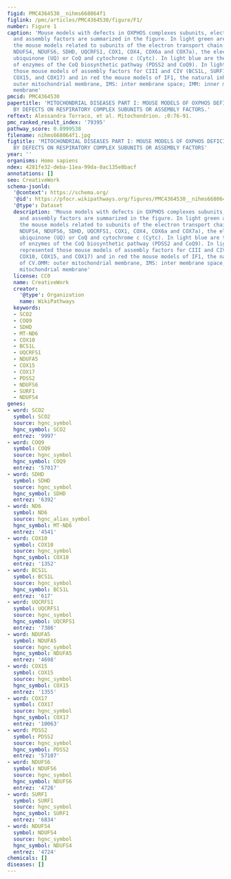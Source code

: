 ```yaml
---
figid: PMC4364530__nihms668064f1
figlink: /pmc/articles/PMC4364530/figure/F1/
number: Figure 1
caption: 'Mouse models with defects in OXPHOS complexes subunits, electron carriers
  and assembly factors are summarized in the figure. In light green are represented
  the mouse models related to subunits of the electron transport chain (ND6, NDUFA5,
  NDUFS4, NDUFS6, SDHD, UQCRFS1, COX1, COX4, COX6a and COX7a), the electron carriers
  ubiquinone (UQ) or CoQ and cytochrome c (Cytc). In light blue are the mouse models
  of enzymes of the CoQ biosynthetic pathway (PDSS2 and CoQ9). In light pink are represented
  those mouse models of assembly factors for CIII and CIV (BCS1L, SURF1,SCO2, COX10,
  COX15, and COX17) and in red the mouse models of IF1, the natural inhibitor of CV.OMM:
  outer mitochondrial membrane, IMS: inter membrane space; IMM: inner mitochondrial
  membrane'
pmcid: PMC4364530
papertitle: 'MITOCHONDRIAL DISEASES PART I: MOUSE MODELS OF OXPHOS DEFICIENCIES CAUSED
  BY DEFECTS ON RESPIRATORY COMPLEX SUBUNITS OR ASSEMBLY FACTORS.'
reftext: Alessandra Torraco, et al. Mitochondrion. ;0:76-91.
pmc_ranked_result_index: '79395'
pathway_score: 0.8999538
filename: nihms668064f1.jpg
figtitle: 'MITOCHONDRIAL DISEASES PART I: MOUSE MODELS OF OXPHOS DEFICIENCIES CAUSED
  BY DEFECTS ON RESPIRATORY COMPLEX SUBUNITS OR ASSEMBLY FACTORS'
year: ''
organisms: Homo sapiens
ndex: 4281fe32-deba-11ea-99da-0ac135e8bacf
annotations: []
seo: CreativeWork
schema-jsonld:
  '@context': https://schema.org/
  '@id': https://pfocr.wikipathways.org/figures/PMC4364530__nihms668064f1.html
  '@type': Dataset
  description: 'Mouse models with defects in OXPHOS complexes subunits, electron carriers
    and assembly factors are summarized in the figure. In light green are represented
    the mouse models related to subunits of the electron transport chain (ND6, NDUFA5,
    NDUFS4, NDUFS6, SDHD, UQCRFS1, COX1, COX4, COX6a and COX7a), the electron carriers
    ubiquinone (UQ) or CoQ and cytochrome c (Cytc). In light blue are the mouse models
    of enzymes of the CoQ biosynthetic pathway (PDSS2 and CoQ9). In light pink are
    represented those mouse models of assembly factors for CIII and CIV (BCS1L, SURF1,SCO2,
    COX10, COX15, and COX17) and in red the mouse models of IF1, the natural inhibitor
    of CV.OMM: outer mitochondrial membrane, IMS: inter membrane space; IMM: inner
    mitochondrial membrane'
  license: CC0
  name: CreativeWork
  creator:
    '@type': Organization
    name: WikiPathways
  keywords:
  - SCO2
  - COQ9
  - SDHD
  - MT-ND6
  - COX10
  - BCS1L
  - UQCRFS1
  - NDUFA5
  - COX15
  - COX17
  - PDSS2
  - NDUFS6
  - SURF1
  - NDUFS4
genes:
- word: SCO2
  symbol: SCO2
  source: hgnc_symbol
  hgnc_symbol: SCO2
  entrez: '9997'
- word: COQ9
  symbol: COQ9
  source: hgnc_symbol
  hgnc_symbol: COQ9
  entrez: '57017'
- word: SDHD
  symbol: SDHD
  source: hgnc_symbol
  hgnc_symbol: SDHD
  entrez: '6392'
- word: ND6
  symbol: ND6
  source: hgnc_alias_symbol
  hgnc_symbol: MT-ND6
  entrez: '4541'
- word: COX10
  symbol: COX10
  source: hgnc_symbol
  hgnc_symbol: COX10
  entrez: '1352'
- word: BCS1L
  symbol: BCS1L
  source: hgnc_symbol
  hgnc_symbol: BCS1L
  entrez: '617'
- word: UQCRFS1
  symbol: UQCRFS1
  source: hgnc_symbol
  hgnc_symbol: UQCRFS1
  entrez: '7386'
- word: NDUFA5
  symbol: NDUFA5
  source: hgnc_symbol
  hgnc_symbol: NDUFA5
  entrez: '4698'
- word: COX15
  symbol: COX15
  source: hgnc_symbol
  hgnc_symbol: COX15
  entrez: '1355'
- word: COX17
  symbol: COX17
  source: hgnc_symbol
  hgnc_symbol: COX17
  entrez: '10063'
- word: PDSS2
  symbol: PDSS2
  source: hgnc_symbol
  hgnc_symbol: PDSS2
  entrez: '57107'
- word: NDUFS6
  symbol: NDUFS6
  source: hgnc_symbol
  hgnc_symbol: NDUFS6
  entrez: '4726'
- word: SURF1
  symbol: SURF1
  source: hgnc_symbol
  hgnc_symbol: SURF1
  entrez: '6834'
- word: NDUFS4
  symbol: NDUFS4
  source: hgnc_symbol
  hgnc_symbol: NDUFS4
  entrez: '4724'
chemicals: []
diseases: []
---
```

